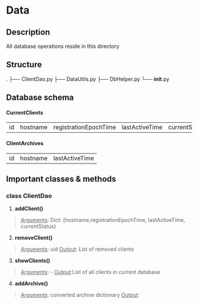 # Data

## Description
All database operations reside in this directory

## Structure
.
├── ClientDao.py
├── DataUtils.py
├── DbHelper.py
└── __init__.py

## Database schema

#### CurrentClients
<table>
<tr>
<td>id</td>
<td>hostname</td>
<td>registrationEpochTime</td>
<td>lastActiveTime</td>
<td>currentStatus</td>
<td>lastDataReceivedTime</td>
</tr>
</table>

#### ClientArchives
<table>
<tr>
<td>id</td>
<td>hostname</td>
<td>lastActiveTime</td>
</tr>
</table>


## Important classes & methods 

### class ClientDao
1. **addClient()**
> <u>Arguments</u>:
> Dict: {hostname,registrationEpochTime, lastActiveTime, currentStatus}
2. **removeClient()**
> <u>Arguments</u>: uid
> <u>Output</u>:
> List of removed clients
3. **showClients()**
> <u>Arguments</u>: -
> <u>Output</u>:List of all clients in current database

4. **addArchive()**
> <u>Arguments</u>: converted archive dictionary
> <u>Output</u>: 
